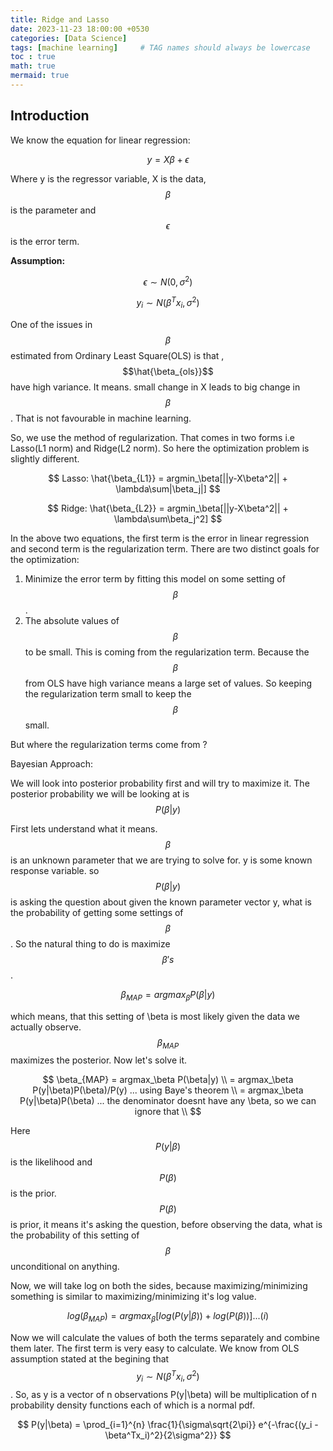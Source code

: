 ```yaml
---
title: Ridge and Lasso
date: 2023-11-23 18:00:00 +0530
categories: [Data Science]
tags: [machine learning]     # TAG names should always be lowercase
toc : true
math: true
mermaid: true
---
```


## Introduction

We know the equation for linear regression:

$$
y = X\beta + \epsilon
$$

Where y is the regressor variable, X is the data, $$ \beta $$ is the parameter and $$ \epsilon $$ is the error term.

**Assumption:**

$$
\epsilon \sim N(0, \sigma^2)
$$

$$
y_i \sim N(\beta^T x_i, \sigma^2)
$$

One of the issues in $$ \beta $$ estimated from Ordinary Least Square(OLS) is that , $$\hat{\beta_{ols}}$$ have high variance. It means. small change in X leads to big change in $$\beta$$ . That is not favourable in machine learning.

So, we use the method of regularization. That comes in two forms i.e Lasso(L1 norm) and Ridge(L2 norm). So here the optimization problem is slightly different.

$$
Lasso:   \hat{\beta_{L1}} = argmin_\beta[||y-X\beta^2|| + \lambda\sum|\beta_j|] 
$$

$$
Ridge:   \hat{\beta_{L2}} = argmin_\beta[||y-X\beta^2|| + \lambda\sum\beta_j^2]
$$

In the above two equations, the first term is the error in linear regression and second term is the regularization term. There are two distinct goals for the optimization:
1. Minimize the error term by fitting this model on some setting of $$\beta$$.
2. The absolute values of $$\beta$$ to be small. This is coming from the regularization term. Because the $$\beta$$ from OLS have high variance means a large set of values. So keeping the regularization term small to keep the $$\beta$$ small.

But where the regularization terms come from ?

Bayesian Approach:

We will look into posterior probability first and will try to maximize it. The posterior probability we will be looking at is $$P(\beta|y)$$

First lets understand what it means. $$\beta$$ is an unknown parameter that we are trying to solve for. y is some known response variable. so $$P(\beta|y)$$ is asking the question about given the known parameter vector y, what is the probability of getting some settings of $$\beta$$. So the natural thing to do is maximize $$\beta's$$.

$$
\beta_{MAP} = argmax_\beta P(\beta|y)
$$

which means, that this setting of \beta is most likely given the data we actually observe. $$\beta_{MAP}$$ maximizes the posterior. Now let's solve it.

$$
\beta_{MAP} = argmax_\beta P(\beta|y) \\
            = argmax_\beta P(y|\beta)P(\beta)/P(y)  ... using Baye's theorem \\
            = argmax_\beta P(y|\beta)P(\beta)       ... the denominator doesnt have any \beta, so we can ignore that \\
$$

Here $$P(y|\beta)$$ is the likelihood and $$P(\beta)$$ is the prior. $$P(\beta)$$ is prior, it means it's asking the question, before observing the data, what is the probability of this setting of $$\beta$$ unconditional on anything.

Now, we will take log on both the sides, because maximizing/minimizing something is similar to maximizing/minimizing it's log value.

$$
log(\beta_{MAP}) = argmax_\beta[log(P(y|\beta)) + log(P(\beta))]  ... (i)
$$

Now we will calculate the values of both the terms separately and combine them later. The first term is very easy to calculate. We know from OLS assumption stated at the begining that $$y_i \sim N(\beta^Tx_i , \sigma^2)$$ . So, as y is a vector of n observations P(y|\beta) will be multiplication of n probability density functions each of which is a normal pdf.

$$
P(y|\beta) = \prod_{i=1}^{n} \frac{1}{\sigma\sqrt{2\pi}} e^{-\frac{(y_i - \beta^Tx_i)^2}{2\sigma^2}}
$$


































